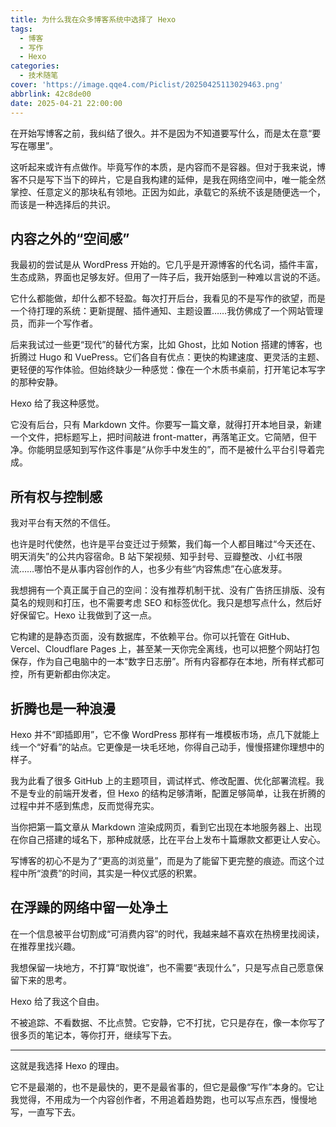```yaml
---
title: 为什么我在众多博客系统中选择了 Hexo
tags:
  - 博客
  - 写作
  - Hexo
categories:
  - 技术随笔
cover: 'https://image.qqe4.com/Piclist/20250425113029463.png'
abbrlink: 42c8de00
date: 2025-04-21 22:00:00
---
```


在开始写博客之前，我纠结了很久。并不是因为不知道要写什么，而是太在意“要写在哪里”。

这听起来或许有点做作。毕竟写作的本质，是内容而不是容器。但对于我来说，博客不只是写下当下的碎片，它是自我构建的延伸，是我在网络空间中，唯一能全然掌控、任意定义的那块私有领地。正因为如此，承载它的系统不该是随便选一个，而该是一种选择后的共识。

## 内容之外的“空间感”

我最初的尝试是从 WordPress 开始的。它几乎是开源博客的代名词，插件丰富，生态成熟，界面也足够友好。但用了一阵子后，我开始感到一种难以言说的不适。

它什么都能做，却什么都不轻盈。每次打开后台，我看见的不是写作的欲望，而是一个待打理的系统：更新提醒、插件通知、主题设置……我仿佛成了一个网站管理员，而非一个写作者。

后来我试过一些更“现代”的替代方案，比如 Ghost，比如 Notion 搭建的博客，也折腾过 Hugo 和 VuePress。它们各自有优点：更快的构建速度、更灵活的主题、更轻便的写作体验。但始终缺少一种感觉：像在一个木质书桌前，打开笔记本写字的那种安静。

Hexo 给了我这种感觉。

它没有后台，只有 Markdown 文件。你要写一篇文章，就得打开本地目录，新建一个文件，把标题写上，把时间敲进 front-matter，再落笔正文。它简陋，但干净。你能明显感知到写作这件事是“从你手中发生的”，而不是被什么平台引导着完成。

## 所有权与控制感

我对平台有天然的不信任。

也许是时代使然，也许是平台变迁过于频繁，我们每一个人都目睹过“今天还在、明天消失”的公共内容宿命。B 站下架视频、知乎封号、豆瓣整改、小红书限流……哪怕不是从事内容创作的人，也多少有些“内容焦虑”在心底发芽。

我想拥有一个真正属于自己的空间：没有推荐机制干扰、没有广告挤压排版、没有莫名的规则和打压，也不需要考虑 SEO 和标签优化。我只是想写点什么，然后好好保留它。Hexo 让我做到了这一点。

它构建的是静态页面，没有数据库，不依赖平台。你可以托管在 GitHub、Vercel、Cloudflare Pages 上，甚至某一天你完全离线，也可以把整个网站打包保存，作为自己电脑中的一本“数字日志册”。所有内容都存在本地，所有样式都可控，所有更新都由你决定。

## 折腾也是一种浪漫

Hexo 并不“即插即用”，它不像 WordPress 那样有一堆模板市场，点几下就能上线一个“好看”的站点。它更像是一块毛坯地，你得自己动手，慢慢搭建你理想中的样子。

我为此看了很多 GitHub 上的主题项目，调试样式、修改配置、优化部署流程。我不是专业的前端开发者，但 Hexo 的结构足够清晰，配置足够简单，让我在折腾的过程中并不感到焦虑，反而觉得充实。

当你把第一篇文章从 Markdown 渲染成网页，看到它出现在本地服务器上、出现在你自己搭建的域名下，那种成就感，比在平台上发布十篇爆款文都更让人安心。

写博客的初心不是为了“更高的浏览量”，而是为了能留下更完整的痕迹。而这个过程中所“浪费”的时间，其实是一种仪式感的积累。

## 在浮躁的网络中留一处净土

在一个信息被平台切割成“可消费内容”的时代，我越来越不喜欢在热榜里找阅读，在推荐里找兴趣。

我想保留一块地方，不打算“取悦谁”，也不需要“表现什么”，只是写点自己愿意保留下来的思考。

Hexo 给了我这个自由。

不被追踪、不看数据、不比点赞。它安静，它不打扰，它只是存在，像一本你写了很多页的笔记本，等你打开，继续写下去。

---

这就是我选择 Hexo 的理由。

它不是最潮的，也不是最快的，更不是最省事的，但它是最像“写作”本身的。它让我觉得，不用成为一个内容创作者，不用追着趋势跑，也可以写点东西，慢慢地写，一直写下去。
